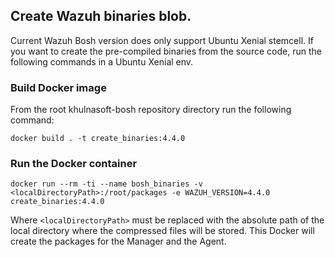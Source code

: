 ## Create Wazuh binaries blob.

Current Wazuh Bosh version does only support Ubuntu Xenial stemcell.
If you want to create the pre-compiled binaries from the source code, run the following commands in a Ubuntu Xenial env.

### Build Docker image
From the root khulnasoft-bosh repository directory run the following command:
```
docker build . -t create_binaries:4.4.0
```

### Run the Docker container
```
docker run --rm -ti --name bosh_binaries -v <localDirectoryPath>:/root/packages -e WAZUH_VERSION=4.4.0 create_binaries:4.4.0
```
Where `<localDirectoryPath>` must be replaced with the absolute path of the local directory where the compressed files will be stored.
This Docker will create the packages for the Manager and the Agent.
